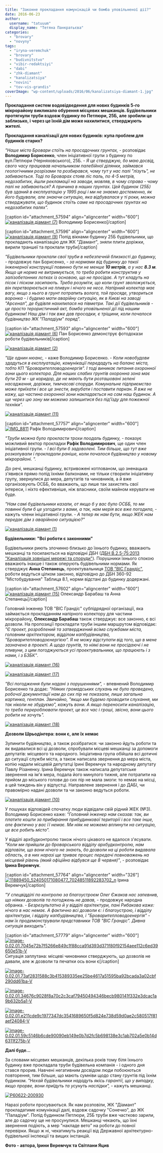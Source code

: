 ```yaml
---
title: "Законне прокладання комунікацій чи бомба уповільненої дії?"
date: 2016-06-23
author: 
  username: "tatuuum"
  display_name: "Тетяна Панкратьєва"
categories: 
  - "brovary"
  - "novyny"
tags: 
  - "iryna-veremchuk"
  - "brovary"
  - "budivnitstvo"
  - "vibir-redaktsiyi"
  - "dabi"
  - "zhk-diamant"
  - "kanalizatsiya"
  - "novini"
  - "tov-vis-grandis"
coverImage: "wp-content/uploads/2016/06/kanalizatsiya-diamant-1.jpg"
---
```


**Прокладання систем водовідведення для нових будинків 5-го мікрорайону викликало обурення місцевих мешканців. Будівельники протягнули труби вздовж будинку по Петлюри, 25Б, але зробили це заблизько, і через це їхній дім може нахилитися, стверджують жителі.**

**Прокладання каналізації для нових будинків: купа проблем для будинків старих?**

_"Наше місто Бровари стоїть на просадочних грунтах,_ - розповідає **Володимир Борисенко**, член ініціативної групи з будинку по вул.Петлюри (Черняховського), 25Б. - _Я це стверджую, бо маю досвід, свого часу працював начальником палебійної ділянки, займався геологічними розрізами та розбирався, чому тут у нас палі "лізуть", не забиваються. Тоді по Броварах стояв ліс паль, по 4-5 метрів, недозабитих, йшли рекламації на заводи, мовляв, в чому справа - чому палі не забиваються? А причина в наших грунтах. Цей будинок (25Б) був зданий в експлуатацію у 1995 році і ми не знаємо достеменно, як його будували, але знаючи ситуацію, яка відбувалася у ті роки, можна стверджувати, що будинок стоїть саме на просадочних грунтах на недозабитих палях"._

\[caption id="attachment\_57594" align="aligncenter" width="600"\][![каналізація діамант (7)](https://mpz.brovary.org/wp-content/uploads/2016/06/kanalizatsiya-diamant-7.jpg)](https://mpz.brovary.org/wp-content/uploads/2016/06/kanalizatsiya-diamant-7.jpg) Володимир Борисенко\[/caption\]

\[caption id="attachment\_57596" align="aligncenter" width="600"\][![каналізація діамант (9)](https://mpz.brovary.org/wp-content/uploads/2016/06/kanalizatsiya-diamant-9.jpg)](https://mpz.brovary.org/wp-content/uploads/2016/06/kanalizatsiya-diamant-9.jpg) Попід вікнами будинку 25Б будівельники, що прокладають каналізацію для ЖК "Діамант", зняли плити доріжки, вирили траншеї та проклали труби\[/caption\]

_"Будівельники проклали свої труби в небезпечній близкості до будинку,_ - продовжує пан Борисенко, - _за нормами від будинку до такої інженерної конструкції повинно бути не менше **10 метрів**, а у нас **8.3 м**. Якщо ця норма не витримується, то треба робити конструктив у залізобетонних лотках із основою, що не просідає. А тут кладуть на пісок і піском засипають. Треба розуміти, що коли грунт зволожується, він перетворюється на пливун і нічого не несе. Напірний колектор має вагу, якщо з нього в грунт потрапить волога, той просяде, утвориться воронка - і будемо мати аварійну ситуацію, як в Києві на заводі "Арсенал", де будівля нахилилася на півметри. Такі дії будівельників - це просто терористичний акт, бомба уповільненої дії під нашим будинком! Наш дім і так вже дав просадки, є тріщини, коли почалося будівництво ЖК "Паладіум" поряд"._

\[caption id="attachment\_57593" align="aligncenter" width="600"\][![каналізація діамант (6)](https://mpz.brovary.org/wp-content/uploads/2016/06/kanalizatsiya-diamant-6.jpg)](https://mpz.brovary.org/wp-content/uploads/2016/06/kanalizatsiya-diamant-6.jpg) Пан Борисенко демонструє фотодокази роботи будівельників\[/caption\]

[![каналізація діамант (2)](https://mpz.brovary.org/wp-content/uploads/2016/06/kanalizatsiya-diamant-2.jpg)](https://mpz.brovary.org/wp-content/uploads/2016/06/kanalizatsiya-diamant-2.jpg)

_"Ще однин нюанс,_ - каже Володимир Борисенко. - _Коли новобудови здадуться в експлуатацію, комунікації передадуть на баланс міста, тобто КП "Броваритепловодоенергія". І тоді виникає питання охоронної зони цього колектора. Для наших слабих грунтів охоронна зона має бути 20 м - це коридор, де не мають бути розташовані зелені насадження, доріжки, тимчасові споруди. Комунальне підприємство може приїхати і все це знести, вирубати і поставити паркан. Я вже не кажу, що частина охоронної зони накладається на сам наш будинок. А ще через цю зону ми можемо залишитися без під'їзду для пожежної техніки"._

[![каналізація діамант (11)](https://mpz.brovary.org/wp-content/uploads/2016/06/kanalizatsiya-diamant-11.jpg)](https://mpz.brovary.org/wp-content/uploads/2016/06/kanalizatsiya-diamant-11.jpg)

\[caption id="attachment\_57757" align="aligncenter" width="600"\][![IMG_8811](https://mpz.brovary.org/wp-content/uploads/2016/06/IMG_8811.jpg)](https://mpz.brovary.org/wp-content/uploads/2016/06/IMG_8811.jpg) Рафік Володимирович\[/caption\]

_"Труби можна було прокласти трохи поодаль будинку,_ - показує можливий вектор прокладки **Рафік Володимирович**, ще один член ініціативної групи. - _І всі були б задоволені. Тим більше, що тут вже розкопували і прокладали раніше, коли почалося будівництво у новому мікрорайоні. "._

До речі, мешканці будинку, встривожені котлованом, що зненацька з'явився прямо попід їхніми балконами, не тільки створили ініціативну групу, звернулися до мера, депутатів та чиновників, а й вже організовують ОСББ, бо вважають, що лише так захистять свої інтереси, і ніхто ефективніше, ніж власники, своїм майном керувати не буде.

_"Нам самі будівельники казали, от якщо б у вас було ОСББ, то ми повинні були б це узгодити з вами, а так, нам мерія все вже погодила,_ - кажуть члени ініціативної групи. - _А тепер як нам бути, якщо ЖЕК нам передає дім з аварійною ситуацією?"_

[![каналізація діамант (1)](https://mpz.brovary.org/wp-content/uploads/2016/06/kanalizatsiya-diamant-1.jpg)](https://mpz.brovary.org/wp-content/uploads/2016/06/kanalizatsiya-diamant-1.jpg)

**Будівельники: "Всі роботи є законними"**

Будівельники риють злочинно близько до їхнього будинку, вважають мешканці та посилаються на відповідні ДБН ([ДБН В.2.5-75:2013 "Каналізація зовнішні мережі та споруди"](http://yur.com.ua/attachments/article/624/%D0%94%D0%91%D0%9D%20%D0%92.2.5-75~2013%20%D0%9A%D0%B0%D0%BD%D0%B0%D0%BB%D1%96%D0%B7%D0%B0%D1%86%D1%96%D1%8F%20%D0%B7%D0%BE%D0%B2%D0%BD%D1%96%D1%88%D0%BD%D1%96%20%D0%BC%D0%B5%D1%80%D0%B5%D0%B6%D1%96%20%D1%82%D0%B0%25)). Порушники їхнього спокою вважають інакше і також оперують будівельними нормами. Як стверджує **Анна Степанець**, проектувальниця [ТОВ "ВІС Грандіс"](http://visgrandis.com.ua/), роботи ведуться цілком законно, відповідно до ДБН 360-92 "Містобудування" Таблица 8.1, норми відстані до будинку додержані.

\[caption id="attachment\_57602" align="aligncenter" width="600"\][![каналізація діамант (15)](https://mpz.brovary.org/wp-content/uploads/2016/06/kanalizatsiya-diamant-15.jpg)](https://mpz.brovary.org/wp-content/uploads/2016/06/kanalizatsiya-diamant-15.jpg) Олександр Барабаш та Анна Степанець\[/caption\]

Головний інженер ТОВ "ВІС Грандіс" субпідрядної організації, яка займається прокладанням напірного колектору для частини мікрорайону, **Олександр Барабаш** також стверджує: все законно, є всі дозволи. На пропозиції прокладати труби іншим маршрутом відповідає: _"Є проект, розроблений та затверджений всіма службами міста, головним архітектором, відділом капбудівництва, "Броваритепловодоєнергією". Я не можу відступати від того, що в мене зазначено в проекті. А щодо грунтів, то ніякі вони не просідаючі і не пливуни, з цим погоджуються усі проектувальники, що працюють і з нами, і з БЗБК"_.

[![каналізація діамант (16)](https://mpz.brovary.org/wp-content/uploads/2016/06/kanalizatsiya-diamant-16.jpg)](https://mpz.brovary.org/wp-content/uploads/2016/06/kanalizatsiya-diamant-16.jpg)

[![каналізація діамант (17)](https://mpz.brovary.org/wp-content/uploads/2016/06/kanalizatsiya-diamant-17.jpg)](https://mpz.brovary.org/wp-content/uploads/2016/06/kanalizatsiya-diamant-17.jpg)

_"Всі погодження були надані з порушеннями",_ - впевнений Володимир Борисенко та додає: _"Ніяких громадських слухань не було проведено, робочої документації нам до сих пір не показали, лише загальна картинка, генплан. Звичайно, "якщо ми будемо проводити слухання, ми так ніколи не збудуємо", кажуть вони. А якщо переносити каналізацію, то треба перероблювати проект, це все час і гроші, звісно, вони цього робити не хочуть"._

[![каналізація діамант (18)](https://mpz.brovary.org/wp-content/uploads/2016/06/kanalizatsiya-diamant-18.jpg)](https://mpz.brovary.org/wp-content/uploads/2016/06/kanalizatsiya-diamant-18.jpg)

**Дозволи Шрьодінгера: вони є, але їх немає**

Зупинити будівництво, а також розібратися: чи законно йдуть роботи та як видавалися всі ці дозволи, спробували місцеві мешканці за допомоги депутатів: місцевого та народного. Ініціативна група обійшла всі дотичні до ситуації служби міста, а також написала звернення до мера міста, копію надали місцевій депутатці Ірині Веремчук та народному депутату Павлу Різаненку. Ірина Веремчук також написала депутатське звернення на ім'я мера, подала його минулого тижня, але потрапити на прийом до міського голови до сих пір не мала змоги: то немає на місці, а цей тиждень він у відпустці. Направлене звернення і до ДАБІ, чи правомірно надані дозволи та чи законно ведуться роботи.

[![каналізація діамант (10)](https://mpz.brovary.org/wp-content/uploads/2016/06/kanalizatsiya-diamant-10.jpg)](https://mpz.brovary.org/wp-content/uploads/2016/06/kanalizatsiya-diamant-10.jpg)

У пошуках відповідей спочатку люди відвідали свій рідний ЖЕК (№3). Володимир Борисенко каже: _"Головний інженер нам сказав: так, ви платите кошти за прибирання прибудинкової території і все таке інше, але фактично у вас її немає. Ми ніяк не можемо вплинути на ситуацію, це все робить місто"._

У відділі архбудконтролю також нічого цікавого не вдалося з'ясувати. _"Коли ми прийшли до броварського відділу архбудконтролю, нам відповіли, що вони нічого не знають, бо дозволи на ці роботи видавала область, а в них наразі ще триває процес передачі повноважень на місцевий рівень (який офіційно відбувся ще 8 червня)"_, - розповідає **Ірина Веремчук**.

\[caption id="attachment\_57764" align="aligncenter" width="326"\][![11889450_524050171080477_70248511892283702_n](https://mpz.brovary.org/wp-content/uploads/2016/06/11889450_524050171080477_70248511892283702_n.jpg)](https://mpz.brovary.org/wp-content/uploads/2016/06/11889450_524050171080477_70248511892283702_n.jpg) Ірина Веремчук\[/caption\]

_"У спецвідділі по контролю за благоустроєм Олег Єжаков нас запевнив, що ніяких дозволів та погоджень не давав,_ - продовжує народна обранка. - _Безрезультатно й у відділі архітектури, пані Рибакова каже: нічого в нас немає. А фактично всі дозволи є: і благоустрою, і відділу архітектури, і відділу капбудівництва, і "Броваритепловодоенергія" - нам їх продемонстрували представники ТОВ "ВІС Грандіс". Дивна ситуація виходить"._

\[caption id="attachment\_57779" align="aligncenter" width="600"\][![image-0.02.01.7045e72b7f5266e849c1f88cca91d393d371f80f92154aee112c6ed39650e51b-V](https://mpz.brovary.org/wp-content/uploads/2016/06/image-0.02.01.7045e72b7f5266e849c1f88cca91d393d371f80f92154aee112c6ed39650e51b-V.jpg)](https://mpz.brovary.org/wp-content/uploads/2016/06/image-0.02.01.7045e72b7f5266e849c1f88cca91d393d371f80f92154aee112c6ed39650e51b-V.jpg) Ситуація заплутана: місцеві чиновники стверджують, що дозволів не давали, але ж дозволи та печатки ось вони є\[/caption\]

[![image-0.02.01.73af2831588c3b415389335ee25be4617a51595ba92bcada3a02cbf290dd61ba-V](https://mpz.brovary.org/wp-content/uploads/2016/06/image-0.02.01.73af2831588c3b415389335ee25be4617a51595ba92bcada3a02cbf290dd61ba-V.jpg)](https://mpz.brovary.org/wp-content/uploads/2016/06/image-0.02.01.73af2831588c3b415389335ee25be4617a51595ba92bcada3a02cbf290dd61ba-V.jpg)

[![image-0.02.01.34676c9028f8a70c2c3caf79450494346becb980141f332e3dcac1a9b632b5a1-V](https://mpz.brovary.org/wp-content/uploads/2016/06/image-0.02.01.34676c9028f8a70c2c3caf79450494346becb980141f332e3dcac1a9b632b5a1-V.jpg)](https://mpz.brovary.org/wp-content/uploads/2016/06/image-0.02.01.34676c9028f8a70c2c3caf79450494346becb980141f332e3dcac1a9b632b5a1-V.jpg)

[![image-0.02.01.e211cde9c1977347dc3541689650f5d824e738d59d0ae2c580517f81aef24084-V](https://mpz.brovary.org/wp-content/uploads/2016/06/image-0.02.01.e211cde9c1977347dc3541689650f5d824e738d59d0ae2c580517f81aef24084-V.jpg)](https://mpz.brovary.org/wp-content/uploads/2016/06/image-0.02.01.e211cde9c1977347dc3541689650f5d824e738d59d0ae2c580517f81aef24084-V.jpg)

[![image-0.02.01.59c5146b6cde90090eb149e0b7d2fc5b698138e3c1ab702a5e0b14d6311f275b-V](https://mpz.brovary.org/wp-content/uploads/2016/06/image-0.02.01.59c5146b6cde90090eb149e0b7d2fc5b698138e3c1ab702a5e0b14d6311f275b-V.jpg)](https://mpz.brovary.org/wp-content/uploads/2016/06/image-0.02.01.59c5146b6cde90090eb149e0b7d2fc5b698138e3c1ab702a5e0b14d6311f275b-V.jpg)

**Далі буде...**

За словами місцевих мешканців, декілька років тому біля їхнього будинку вже прокладала труби будівельна компанія - і одного дня стався прорив. Навчені негативним досвідом люди побоюються повторення, тим більше, що мають сумніви щодо стану грунтів під їхнім будинком. _"Нехай будівельники нададуть якісь гарантії, що у випадку, якщо прорве, вони приїдуть та усунуть наслідки",_ - кажуть мешканці.

[![P60622-200930](https://mpz.brovary.org/wp-content/uploads/2016/06/P60622-200930.jpg)](https://mpz.brovary.org/wp-content/uploads/2016/06/P60622-200930.jpg)

Наразі роботи просуваються. Як нам розповіли, ЖК "Діамант" прокладатиме комунікації далі, вздовж садочку "Сонечко", до ЖК "Паладіум". Попід будинком Петлюри, 25Б труби вже частково зарили, але до садочку ще не просунулися. Мешканці чекають, що їхні звернення подіють, а мер "накладе вето" на роботи до повної перевірки. Якщо ж ні, чекатимуть реакції від Державної архітектурно-будівельної інспекції та вищих інстанцій.

**Фото - автора, Ірини Веремчук та Світлани Яцив**
